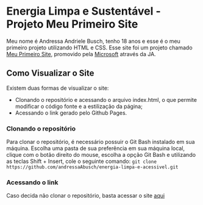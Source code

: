 # Energia Limpa e Sustentável - Projeto Meu Primeiro Site


Meu nome é Andressa Andriele Busch, tenho 18 anos e esse é o meu primeiro projeto utilizando HTML e CSS. Esse site foi um projeto chamado [Meu Primeiro Site](http://meuprimeirosite.org.br), promovido pela [Microsoft](https://www.microsoft.com/pt-br) através da JA.

## Como Visualizar o Site
Existem duas formas de visualizar o site:
- Clonando o repositório e acessando o arquivo index.html, o que permite modificar o código fonte e a estilização da página;
- Acessando o link gerado pelo Github Pages.

### Clonando o repositório
Para clonar o repositório, é necessário possuir o Git Bash instalado em sua máquina. Escolha uma pasta de sua preferência em sua máquina local, clique com o botão direito do mouse, escolha a opção Git Bash e utilizando as teclas Shift + Insert, cole o seguinte comando: `git clone https://github.com/andressaAbusch/energia-limpa-e-acessivel.git`

### Acessando o link
Caso decida não clonar o repositório, basta acessar o site [aqui](https://andressaabusch.github.io/energia-limpa-e-acessivel/)
